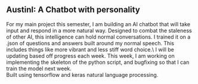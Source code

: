 ## AustinI: A Chatbot with personality

For my main project this semester, I am building an AI chatbot that will take input and respond in a more natural way. Designed to combat the staleness of other AI, 
this intelligence can hold normal conversations. I trained it on a .json of questions and answers built around my normal speech. This includes things like more vibrant and
less stiff word choice.\ I will be updating based off progress each week. This week, I am working on implementing the skeleton of the python script, and bugfixing so that I can
train the model next week.\
Built using tensorflow and keras natural language processing.
